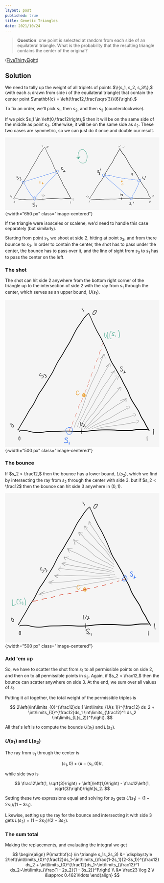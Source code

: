 ```yaml
---
layout: post
published: true
title: Genetic Triangles
date: 2021/10/24
---
```


>**Question**: one point is selected at random from each side of an equilateral triangle. What is the probability that the resulting triangle contains the center of the original?


<!--more-->

([FiveThirtyEight](https://fivethirtyeight.com/features/who-betrayed-dunes-duke-leto/))

## Solution

We need to tally up the weight of all triplets of points $\\{s_1, s_2, s_3\\},$ (with each $s_i$ drawn from side $i$ of the equilateral triangle) that contain the center point $\mathbf{c} = \left(\frac12,\frac{\sqrt{3}}{6}\right).$

To fix an order, we'll pick $s_1,$ then $s_2,$ and then $s_3$ (counterclockwise). 

If we pick $s_1 \in \left(0,\frac12\right),$ then it will be on the same side of the middle as point $s_3.$ Otherwise, it will be on the same side as $s_2.$ These two cases are symmetric, so we can just do it once and double our result. 

![](/img/2021-10-24-rotational-equivalence.png){:width="650 px" class="image-centered"}

If the triangle were isosceles or scalene, we'd need to handle this case separately (but similarly).

Starting from point $s_1,$ we shoot at side 2, hitting at point $s_2,$ and from there bounce to $s_3.$ In order to contain the center, the shot has to pass under the center, the bounce has to pass over it, and the line of sight from $s_3$ to $s_1$ has to pass the center on the left.

### The shot

The shot can hit side 2 anywhere from the bottom right corner of the triangle up to the intersection of side 2 with the ray from $s_1$ through the center, which serves as an upper bound, $U(s_1).$

![](/img/2021-10-24-upper-bound.png){:width="500 px" class="image-centered"}

### The bounce

If $s_2  > \frac12,$ then the bounce has a lower bound, $L(s_2),$ which we find by intersecting the ray from $s_2$ through the center with side 3. but if $s_2 < \frac12$ then the bounce can hit side 3 anywhere in $\left(0,1\right).$ 


![](/img/2021-10-24-lower-bound.png){:width="500 px" class="image-centered"}

### Add 'em up

So, we have to scatter the shot from $s_1$ to all permissible points on side 2, and then on to all permissible points in $s_3.$ Again, if $s_2 < \frac12,$ then the bounce can scatter anywhere on side 3. At the end, we sum over all values of $s_1.$ 

Putting it all together, the total weight of the permissible triples is 

$$
2\left(\int\limits_{0}^{\frac12}ds_1 \int\limits_{U(s_1)}^{\frac12} ds_2 + \int\limits_{0}^{\frac12}ds_1 \int\limits_{\frac12}^1 ds_2 \int\limits_{L(s_2)}^1\right).
$$

All that's left is to compute the bounds $U(s_1)$ and $L(s_2).$

### $U(s_1)$ and $L(s_2)$

The ray from $s_1$ through the center is 

$$
\left(s_1, 0\right) + \left(\mathbf{c} - \left(s_1, 0\right)\right)t,
$$

while side two is

$$
\frac12\left(1, \sqrt{3}\right) + \left[\left(1,0\right) - \frac12\left(1, \sqrt{3}\right)\right]s_2.
$$

Setting these two expressions equal and solving for $s_2$ gets $U(s_1) = (1-2s_1)/(1-3s_1).$

Likewise, setting up the ray for the bounce and intersecting it with side 3 gets $L(s_2) = (1 - 2s_2)/(2 - 3s_2).$

### The sum total

Making the replacements, and evaluating the integral we get

$$
\begin{align}
P(\mathbf{c} \in \triangle s_1s_2s_3) &= \displaystyle 2\left(\int\limits_{0}^{\frac12}ds_1~\int\limits_{\frac{1-2s_1}{2-3s_1}}^{\frac12} ds_2 + \int\limits_{0}^{\frac12}ds_1~\int\limits_{\frac12}^1 ds_2~\int\limits_{\frac{1 - 2s_2}{1 - 3s_2}}^1\right) \\
&= \frac23 \log 2 \\
&\approx 0.4621\ldots
\end{align}
$$



<br>
